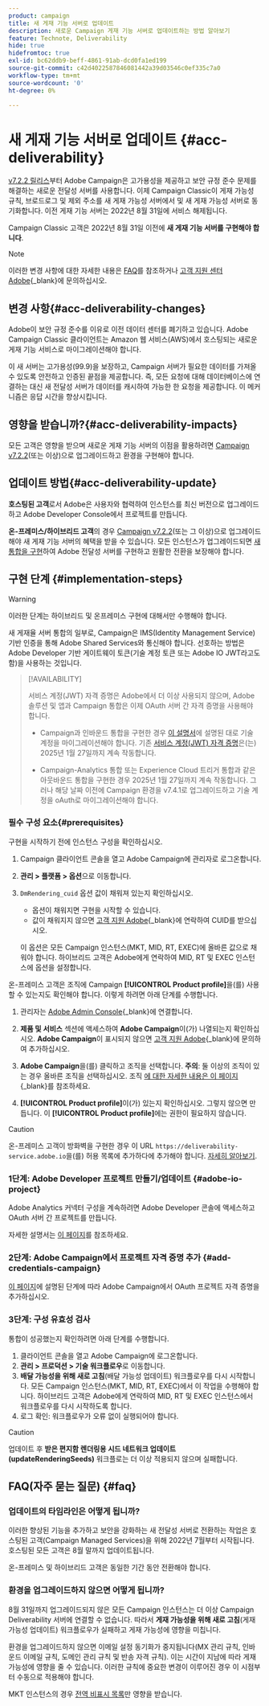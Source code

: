 ```yaml
---
product: campaign
title: 새 게재 기능 서버로 업데이트
description: 새로운 Campaign 게재 기능 서버로 업데이트하는 방법 알아보기
feature: Technote, Deliverability
hide: true
hidefromtoc: true
exl-id: bc62ddb9-beff-4861-91ab-dcd0fa1ed199
source-git-commit: c42d4022587846081442a39d03546c0ef335c7a0
workflow-type: tm+mt
source-wordcount: '0'
ht-degree: 0%

---
```


# 새 게재 기능 서버로 업데이트 {#acc-deliverability}

[v7.2.2 릴리스](../../rn/using/latest-release.md#release-7-2-2)부터 Adobe Campaign은 고가용성을 제공하고 보안 규정 준수 문제를 해결하는 새로운 전달성 서버를 사용합니다. 이제 Campaign Classic이 게재 가능성 규칙, 브로드로그 및 제외 주소를 새 게재 가능성 서버에서 및 새 게재 가능성 서버로 동기화합니다. 이전 게재 기능 서버는 2022년 8월 31일에 서비스 해제됩니다.

Campaign Classic 고객은 2022년 8월 31일 이전에 **새 게재 기능 서버를 구현해야 합니다**.

>[!NOTE]
>
>이러한 변경 사항에 대한 자세한 내용은 [FAQ](#faq)를 참조하거나 [고객 지원 센터 Adobe](https://helpx.adobe.com/kr/enterprise/admin-guide.html/enterprise/using/support-for-experience-cloud.ug.html){_blank}에 문의하십시오.
>

## 변경 사항{#acc-deliverability-changes}

Adobe이 보안 규정 준수를 이유로 이전 데이터 센터를 폐기하고 있습니다. Adobe Campaign Classic 클라이언트는 Amazon 웹 서비스(AWS)에서 호스팅되는 새로운 게재 기능 서비스로 마이그레이션해야 합니다.

이 새 서버는 고가용성(99.9)을 보장하고&#x200B;, Campaign 서버가 필요한 데이터를 가져올 수 있도록 안전하고 인증된 끝점을 제공합니다. 즉, 모든 요청에 대해 데이터베이스에 연결하는 대신 새 전달성 서버가 데이터를 캐시하여 가능한 한 요청을 제공합니다. 이 메커니즘은 응답 시간을 향상시킵니다&#x200B;.

## 영향을 받습니까?{#acc-deliverability-impacts}

모든 고객은 영향을 받으며 새로운 게재 기능 서버의 이점을 활용하려면 [Campaign v7.2.2](../../rn/using/latest-release.md#release-7-2-2)(또는 이상)으로 업그레이드하고 환경을 구현해야 합니다.

## 업데이트 방법{#acc-deliverability-update}

**호스팅된 고객**&#x200B;로서 Adobe은 사용자와 협력하여 인스턴스를 최신 버전으로 업그레이드하고 Adobe Developer Console에서 프로젝트를 만듭니다.

**온-프레미스/하이브리드 고객**&#x200B;의 경우 [Campaign v7.2.2](../../rn/using/latest-release.md#release-7-2-2)(또는 그 이상)으로 업그레이드해야 새 게재 기능 서버의 혜택을 받을 수 있습니다. 모든 인스턴스가 업그레이드되면 [새 통합을 구현](#implementation-steps)하여 Adobe 전달성 서버를 구현하고 원활한 전환을 보장해야 합니다.

## 구현 단계 {#implementation-steps}

>[!WARNING]
>
>이러한 단계는 하이브리드 및 온프레미스 구현에 대해서만 수행해야 합니다.

새 게재율 서버 통합의 일부로, Campaign은 IMS(Identity Management Service) 기반 인증을 통해 Adobe Shared Services와 통신해야 합니다. 선호하는 방법은 Adobe Developer 기반 게이트웨이 토큰(기술 계정 토큰 또는 Adobe IO JWT라고도 함)을 사용하는 것입니다.

>[!AVAILABILITY]
>
> 서비스 계정(JWT) 자격 증명은 Adobe에서 더 이상 사용되지 않으며, Adobe 솔루션 및 앱과 Campaign 통합은 이제 OAuth 서버 간 자격 증명을 사용해야 합니다. </br>
>
> * Campaign과 인바운드 통합을 구현한 경우 [이 설명서](https://developer.adobe.com/developer-console/docs/guides/authentication/ServerToServerAuthentication/migration/#_blank)에 설명된 대로 기술 계정을 마이그레이션해야 합니다. 기존 [서비스 계정(JWT) 자격 증명](../../integrations/using/oauth-technical-account.md)은(는) 2025년 1월 27일까지 계속 작동합니다. </br>
>
> * Campaign-Analytics 통합 또는 Experience Cloud 트리거 통합과 같은 아웃바운드 통합을 구현한 경우 2025년 1월 27일까지 계속 작동합니다. 그러나 해당 날짜 이전에 Campaign 환경을 v7.4.1로 업그레이드하고 기술 계정을 oAuth로 마이그레이션해야 합니다.

### 필수 구성 요소{#prerequisites}

구현을 시작하기 전에 인스턴스 구성을 확인하십시오.

1. Campaign 클라이언트 콘솔을 열고 Adobe Campaign에 관리자로 로그온합니다.
1. **관리 > 플랫폼 > 옵션**&#x200B;으로 이동합니다.
1. `DmRendering_cuid` 옵션 값이 채워져 있는지 확인하십시오.

   * 옵션이 채워지면 구현을 시작할 수 있습니다.
   * 값이 채워지지 않으면 [고객 지원 Adobe](https://helpx.adobe.com/kr/enterprise/admin-guide.html/enterprise/using/support-for-experience-cloud.ug.html){_blank}에 연락하여 CUID를 받으십시오.

   이 옵션은 모든 Campaign 인스턴스(MKT, MID, RT, EXEC)에 올바른 값으로 채워야 합니다. 하이브리드 고객은 Adobe에게 연락하여 MID, RT 및 EXEC 인스턴스에 옵션을 설정합니다.

온-프레미스 고객은 조직에 Campaign **[!UICONTROL Product profile]**&#x200B;을(를) 사용할 수 있는지도 확인해야 합니다. 이렇게 하려면 아래 단계를 수행합니다.

1. 관리자는 [Adobe Admin Console](https://adminconsole.adobe.com/){_blank}에 연결합니다.
1. **제품 및 서비스** 섹션에 액세스하여 **Adobe Campaign**이(가) 나열되는지 확인하십시오.
**Adobe Campaign**&#x200B;이 표시되지 않으면 [고객 지원 Adobe](https://helpx.adobe.com/kr/enterprise/admin-guide.html/enterprise/using/support-for-experience-cloud.ug.html){_blank}에 문의하여 추가하십시오.
1. **Adobe Campaign**을(를) 클릭하고 조직을 선택합니다.
   **주의**: 둘 이상의 조직이 있는 경우 올바른 조직을 선택하십시오. 조직 [에 대한 자세한 내용은 이 페이지](https://experienceleague.adobe.com/docs/control-panel/using/faq.html#ims-org-id){_blank}를 참조하세요.

1. **[!UICONTROL Product profile]**&#x200B;이(가) 있는지 확인하십시오. 그렇지 않으면 만듭니다. 이 **[!UICONTROL Product profile]**&#x200B;에는 권한이 필요하지 않습니다.


>[!CAUTION]
>
>온-프레미스 고객이 방화벽을 구현한 경우 이 URL `https://deliverability-service.adobe.io`을(를) 허용 목록에 추가하다에 추가해야 합니다. [자세히 알아보기](../../installation/using/url-permissions.md).


### 1단계: Adobe Developer 프로젝트 만들기/업데이트 {#adobe-io-project}

Adobe Analytics 커넥터 구성을 계속하려면 Adobe Developer 콘솔에 액세스하고 OAuth 서버 간 프로젝트를 만듭니다.

자세한 설명서는 [이 페이지](../../integrations/using/oauth-technical-account.md#oauth-service)를 참조하세요.

### 2단계: Adobe Campaign에서 프로젝트 자격 증명 추가 {#add-credentials-campaign}

[이 페이지](../../integrations/using/oauth-technical-account.md#add-credentials)에 설명된 단계에 따라 Adobe Campaign에서 OAuth 프로젝트 자격 증명을 추가하십시오.

### 3단계: 구성 유효성 검사

통합이 성공했는지 확인하려면 아래 단계를 수행합니다.

1. 클라이언트 콘솔을 열고 Adobe Campaign에 로그온합니다.
1. **관리 > 프로덕션 > 기술 워크플로우**&#x200B;로 이동합니다.
1. **배달 가능성을 위해 새로 고침**(배달 가능성 업데이트) 워크플로우를 다시 시작합니다. 모든 Campaign 인스턴스(MKT, MID, RT, EXEC)에서 이 작업을 수행해야 합니다. 하이브리드 고객은 Adobe에게 연락하여 MID, RT 및 EXEC 인스턴스에서 워크플로우를 다시 시작하도록 합니다.
1. 로그 확인: 워크플로우가 오류 없이 실행되어야 합니다.

>[!CAUTION]
>
>업데이트 후 **받은 편지함 렌더링용 시드 네트워크 업데이트(updateRenderingSeeds)** 워크플로는 더 이상 적용되지 않으며 실패합니다.

## FAQ(자주 묻는 질문) {#faq}

### 업데이트의 타임라인은 어떻게 됩니까?

이러한 향상된 기능을 추가하고 보안을 강화하는 새 전달성 서버로 전환하는 작업은 호스팅된 고객(Campaign Managed Services)을 위해 2022년 7월부터 시작됩니다. 호스팅된 모든 고객은 8월 말까지 업데이트됩니다.

온-프레미스 및 하이브리드 고객은 동일한 기간 동안 전환해야 합니다.

### 환경을 업그레이드하지 않으면 어떻게 됩니까?

8월 31일까지 업그레이드되지 않은 모든 Campaign 인스턴스는 더 이상 Campaign Deliverability 서버에 연결할 수 없습니다. 따라서 **게재 가능성을 위해 새로 고침**(게재 가능성 업데이트) 워크플로우가 실패하고 게재 가능성에 영향을 미칩니다.

환경을 업그레이드하지 않으면 이메일 설정 동기화가 중지됩니다(MX 관리 규칙, 인바운드 이메일 규칙, 도메인 관리 규칙 및 반송 자격 규칙). 이는 시간이 지남에 따라 게재 가능성에 영향을 줄 수 있습니다. 이러한 규칙에 중요한 변경이 이루어진 경우 이 시점부터 수동으로 적용해야 합니다.

MKT 인스턴스의 경우 [전역 비표시 목록](../../campaign-opt/using/filtering-rules.md#default-deliverability-exclusion-rules)만 영향을 받습니다.
